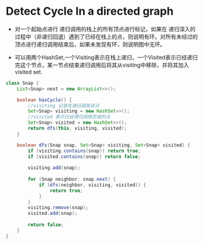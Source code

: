 # Detect Cycle In a directed graph

* 对一个起始点进行 递归调用的栈上的所有顶点进行标记，如果在 递归深入的过程中（非递归回退）遇到了已经在栈上的点，则说明有环。对所有未经过的顶点进行递归调用结束后，如果未发现有环，则说明图中无环。 

* 可以用两个HashSet,一个Visiting表示在栈上递归，一个Visited表示已经递归完这个节点，某一节点结束递归调用后将其从visiting中移除，并将其加入visited set.

```java
class Snap {
    List<Snap> next = new ArrayList<>();

    boolean hasCycle() {
        //visiting 记录在递归调用该点
        Set<Snap> visiting = new HashSet<>();
        //visited 表示已经递归调用完成的点
        Set<Snap> visited = new HashSet<>();
        return dfs(this, visiting, visited);
    }

    boolean dfs(Snap snap, Set<Snap> visiting, Set<Snap> visited) {
        if (visiting.contains(snap)) return true;
        if (visited.contains(snap)) return false;
        
        visiting.add(snap);
        
        for (Snap neighbor: snap.next) {
            if (dfs(neighbor, visiting, visited)) {
                return true;
            }
        }
        visiting.remove(snap);
        visited.add(snap);
        
        return false;
    }
}
```